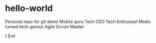 # hello-world
Personal repo for git demo
Mobile guru Tech CEO
Tech Enthusiast
Medic turned tech-genius
Agile Scrum Master

}
Exit
